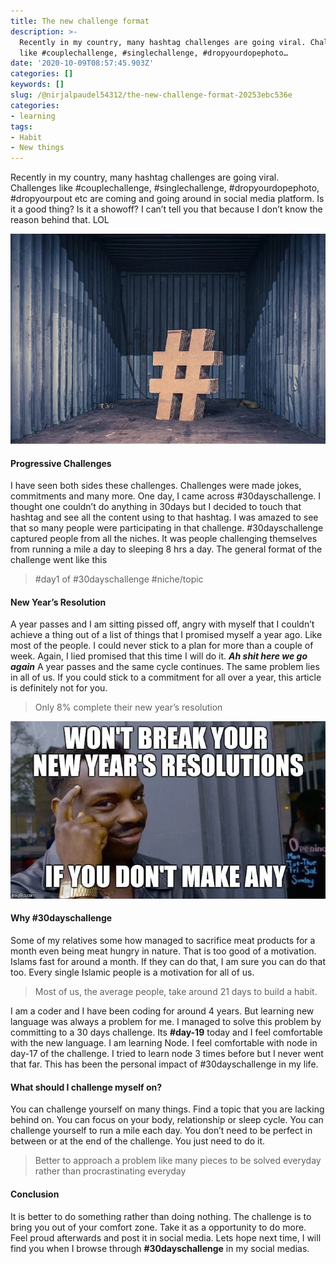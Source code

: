```yaml
---
title: The new challenge format
description: >-
  Recently in my country, many hashtag challenges are going viral. Challenges
  like #couplechallenge, #singlechallenge, #dropyourdopephoto…
date: '2020-10-09T08:57:45.903Z'
categories: []
keywords: []
slug: /@nirjalpaudel54312/the-new-challenge-format-20253ebc536e
categories:
- learning
tags:
- Habit
- New things
---
```


Recently in my country, many hashtag challenges are going viral. Challenges like #couplechallenge, #singlechallenge, #dropyourdopephoto, #dropyourpout etc are coming and going around in social media platform. Is it a good thing? Is it a showoff? I can’t tell you that because I don’t know the reason behind that. LOL

![](img/0__BO__s84MPfJ7BARdE.webp)

#### Progressive Challenges

I have seen both sides these challenges. Challenges were made jokes, commitments and many more. One day, I came across #30dayschallenge. I thought one couldn’t do anything in 30days but I decided to touch that hashtag and see all the content using to that hashtag. I was amazed to see that so many people were participating in that challenge. #30dayschallenge captured people from all the niches. It was people challenging themselves from running a mile a day to sleeping 8 hrs a day. The general format of the challenge went like this

> #day1 of #30dayschallenge #niche/topic

#### New Year’s Resolution

A year passes and I am sitting pissed off, angry with myself that I couldn’t achieve a thing out of a list of things that I promised myself a year ago. Like most of the people. I could never stick to a plan for more than a couple of week. Again, I lied promised that this time I will do it. **_Ah shit here we go again_** A year passes and the same cycle continues. The same problem lies in all of us. If you could stick to a commitment for all over a year, this article is definitely not for you.

> Only 8% complete their new year’s resolution

![](img/1__ChdPTZCy6AgjaZQBb8rkNg.webp)

#### Why #30dayschallenge

Some of my relatives some how managed to sacrifice meat products for a month even being meat hungry in nature. That is too good of a motivation. Islams fast for around a month. If they can do that, I am sure you can do that too. Every single Islamic people is a motivation for all of us.

> Most of us, the average people, take around 21 days to build a habit.

I am a coder and I have been coding for around 4 years. But learning new language was always a problem for me. I managed to solve this problem by committing to a 30 days challenge. Its **#day-19** today and I feel comfortable with the new language. I am learning Node. I feel comfortable with node in day-17 of the challenge. I tried to learn node 3 times before but I never went that far. This has been the personal impact of #30dayschallenge in my life.

#### What should I challenge myself on?

You can challenge yourself on many things. Find a topic that you are lacking behind on. You can focus on your body, relationship or sleep cycle. You can challenge yourself to run a mile each day. You don’t need to be perfect in between or at the end of the challenge. You just need to do it.

> Better to approach a problem like many pieces to be solved everyday rather than procrastinating everyday

#### Conclusion

It is better to do something rather than doing nothing. The challenge is to bring you out of your comfort zone. Take it as a opportunity to do more. Feel proud afterwards and post it in social media. Lets hope next time, I will find you when I browse through **#30dayschallenge** in my social medias.
